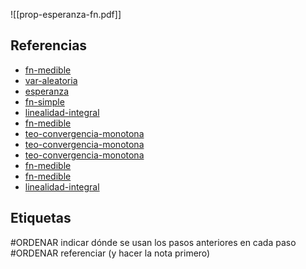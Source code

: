 ![[prop-esperanza-fn.pdf]]

## Referencias
- [fn-medible](./fn-medible.md)
- [var-aleatoria](./var-aleatoria.md)
- [esperanza](./esperanza.md)
- [fn-simple](./fn-simple.md)
- [linealidad-integral](./linealidad-integral.md)
- [fn-medible](./fn-medible.md)
- [teo-convergencia-monotona](./teo-convergencia-monotona.md)
- [teo-convergencia-monotona](./teo-convergencia-monotona.md)
- [teo-convergencia-monotona](./teo-convergencia-monotona.md)
- [fn-medible](./fn-medible.md)
- [fn-medible](./fn-medible.md)
- [linealidad-integral](./linealidad-integral.md)

## Etiquetas
#ORDENAR indicar dónde se usan los pasos anteriores en cada paso
#ORDENAR referenciar (y hacer la nota primero)
